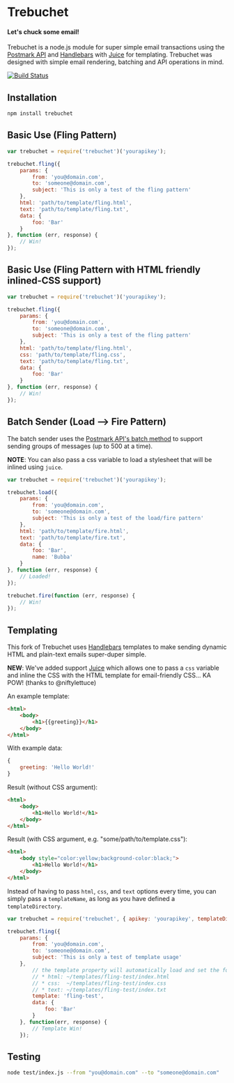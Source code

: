# Trebuchet

#### Let's chuck some email!

Trebuchet is a node.js module for super simple email transactions using the [Postmark API](http://postmarkapp.com) and [Handlebars](https://github.com/wycats/handlebars.js) with [Juice](https://github.com/LearnBoost/juice) for templating. Trebuchet was designed with simple email rendering, batching and API operations in mind.

[![Build Status](https://secure.travis-ci.org/thisandagain/trebuchet.png?branch=master)](http://travis-ci.org/thisandagain/trebuchet)

## Installation

```bash
npm install trebuchet
```

## Basic Use (Fling Pattern)

```javascript
var trebuchet = require('trebuchet')('yourapikey');

trebuchet.fling({
    params: {
        from: 'you@domain.com',
        to: 'someone@domain.com',
        subject: 'This is only a test of the fling pattern'
    },
    html: 'path/to/template/fling.html',
    text: 'path/to/template/fling.txt',
    data: {
        foo: 'Bar'
    }
}, function (err, response) {
    // Win!
});
```

## Basic Use (Fling Pattern with HTML friendly inlined-CSS support)

```javascript
var trebuchet = require('trebuchet')('yourapikey');

trebuchet.fling({
    params: {
        from: 'you@domain.com',
        to: 'someone@domain.com',
        subject: 'This is only a test of the fling pattern'
    },
    html: 'path/to/template/fling.html',
    css: 'path/to/template/fling.css',
    text: 'path/to/template/fling.txt',
    data: {
        foo: 'Bar'
    }
}, function (err, response) {
    // Win!
});
```

## Batch Sender (Load --> Fire Pattern)

The batch sender uses the [Postmark API's batch method](http://developer.postmarkapp.com/developer-build.html#batching-messages) to support sending groups of messages (up to 500 at a time).

**NOTE**: You can also pass a css variable to load a stylesheet that will be inlined using `juice`.

```javascript
var trebuchet = require('trebuchet')('yourapikey');

trebuchet.load({
    params: {
        from: 'you@domain.com',
        to: 'someone@domain.com',
        subject: 'This is only a test of the load/fire pattern'
    },
    html: 'path/to/template/fire.html',
    text: 'path/to/template/fire.txt',
    data: {
        foo: 'Bar',
        name: 'Bubba'
    }
}, function (err, response) {
    // Loaded!
});
```

```javascript
trebuchet.fire(function (err, response) {
    // Win!
});
```

## Templating

This fork of Trebuchet uses [Handlebars](https://github.com/wycats/handlebars.js) templates to make sending dynamic HTML and plain-text emails super-duper simple.

**NEW**: We've added support [Juice](https://github.com/LearnBoost/juice) which allows one to pass a `css` variable and inline the CSS with the HTML template for email-friendly CSS... KA POW! (thanks to @niftylettuce)

An example template:

```html
<html>
    <body>
        <h1>{{greeting}}</h1>
    </body>
</html>
```

With example data:

```javascript
{
    greeting: 'Hello World!'
}
```

Result (without CSS argument):

```html
<html>
    <body>
        <h1>Hello World!</h1>
    </body>
</html>
```

Result (with CSS argument, e.g. "some/path/to/template.css"):

```html
<html>
    <body style="color:yellow;background-color:black;">
        <h1>Hello World!</h1>
    </body>
</html>
```

Instead of having to pass `html`, `css`, and `text` options every time, you can simply pass a `templateName`, as long as you have defined a `templateDirectory`.

```javascript
var trebuchet = require('trebuchet', { apikey: 'yourapikey', templateDirectory: path.join(__dirname, 'templates') });

trebuchet.fling({
    params: {
        from: 'you@domain.com',
        to: 'someone@domain.com',
        subject: 'This is only a test of template usage'
    },
        // the template property will automatically load and set the following options without you having to manually set them
        // * html: ~/templates/fling-test/index.html
        // * css:  ~/templates/fling-test/index.css
        // * text: ~/templates/fling-test/index.txt
        template: 'fling-test',
        data: {
            foo: 'Bar'
        }
    }, function(err, response) {
        // Template Win!
    });
```

## Testing

```bash
node test/index.js --from "you@domain.com" --to "someone@domain.com"
```